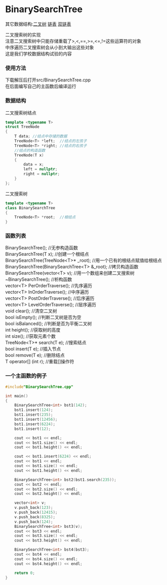# BinarySearchTree
其它数据结构:[二叉树](https://github.com/heiyedeshengyin/BinaryTree) [链表](https://github.com/heiyedeshengyin/LinkedList) [双链表](https://github.com/heiyedeshengyin/DoublyLinkedList)

二叉搜索树的实现  
注意二叉搜索树中只能存储重载了>,<,==,>=,<=,!=这些运算符的对象  
中序遍历二叉搜索树会从小到大输出这些对象  
这是我们学校数据结构试验的内容

### 使用方法
下载解压后打开src/BinarySearchTree.cpp    
在后面编写自己的主函数后编译运行
### 数据结构
二叉搜索树结点
```cpp
template <typename T>
struct TreeNode
{
	T data;	//结点中存储的数据
	TreeNode<T> *left;	//结点的左孩子
	TreeNode<T> *right;	//结点的右孩子
	//结点的构造函数
	TreeNode(T x)
	{
		data = x;
		left = nullptr;
		right = nullptr;
	}
};
```
二叉搜索树
```cpp
template <typename T>
class BinarySearchTree
{
	TreeNode<T> *root;	//根结点
}
```
### 函数列表
BinarySearchTree();	//无参构造函数  
BinarySearchTree(T x);	//创建一个根结点  
BinarySearchTree(TreeNode\<T\>* _root);	//用一个已有的根结点赋值给根结点  
BinarySearchTree(BinarySearchTree\<T\> &_root);	//拷贝构造函数  
BinarySearchTree(vector\<T\> v);	//用一个数组来创建二叉搜索树  
~BinarySearchTree();	//析构函数  
vector\<T\> PerOrderTraverse();	//先序遍历  
vector\<T\> InOrderTraverse();	//中序遍历  
vector\<T\> PostOrderTraverse();	//后序遍历  
vector\<T\> LevelOrderTraverse();	//层序遍历  
void clear();	//清空二叉树  
bool isEmpty();	//判断二叉树是否为空  
bool isBalanced();	//判断是否为平衡二叉树  
int height();	//获取树的高度  
int size();	//获取元素个数  
TreeNode\<T\>* search(T e);	//搜索结点  
bool insert(T e);	//插入节点  
bool remove(T e);	//删除结点  
T operator[] (int r);	//重载[]操作符  

### 一个主函数的例子
```cpp
#include"BinarySearchTree.cpp"

int main()
{
	BinarySearchTree<int> bst1(142);
	bst1.insert(124);
	bst1.insert(235);
	bst1.insert(12456);
	bst1.insert(6224);
	bst1.insert(12);

	cout << bst1 << endl;
	cout << bst1.size() << endl;
	cout << bst1.height() << endl;

	cout << bst1.insert(6224) << endl;
	cout << bst1 << endl;
	cout << bst1.size() << endl;
	cout << bst1.height() << endl;

	BinarySearchTree<int> bst2(bst1.search(235));
	cout << bst2 << endl;
	cout << bst2.size() << endl;
	cout << bst2.height() << endl;

	vector<int> v;
	v.push_back(123);
	v.push_back(12415);
	v.push_back(8325);
	v.push_back(124);
	BinarySearchTree<int> bst3(v);
	cout << bst3 << endl;
	cout << bst3.size() << endl;
	cout << bst3.height() << endl;

	BinarySearchTree<int> bst4(bst3);
	cout << bst4 << endl;
	cout << bst4.size() << endl;
	cout << bst4.height() << endl;

	return 0;
}
```
